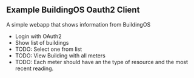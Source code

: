 ## Example BuildingOS Oauth2 Client
A simple webapp that shows information from BuildingOS

- Login with OAuth2
- Show list of buildings
- TODO: Select one from list
- TODO: View Building with all meters
- TODO: Each meter should have an the type of resource and the most recent reading. 
